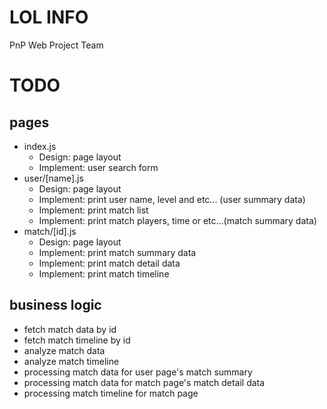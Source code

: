 # LOL INFO

PnP Web Project Team

# TODO

## pages

* index.js
    * Design: page layout
    * Implement: user search form
* user/\[name\].js
    * Design: page layout
    * Implement: print user name, level and etc... (user summary data)
    * Implement: print match list
    * Implement: print match players, time or etc...(match summary data)
* match/\[id\].js
    * Design: page layout
    * Implement: print match summary data
    * Implement: print match detail data
    * Implement: print match timeline

## business logic

* fetch match data by id
* fetch match timeline by id
* analyze match data
* analyze match timeline
* processing match data for user page's match summary
* processing match data for match page's match detail data
* processing match timeline for match page
